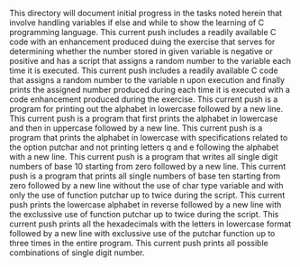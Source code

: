 This directory will document initial progress in the tasks noted herein that involve handling variables if else and while to show the learning of C programming language.
This current push includes a readily available C code with an enhancement produced duing the exercise that serves for determining whether the number stored in given variable is negative or positive and has a script that assigns a random number to the variable each time it is executed.
This current push includes a readily available C code that assigns a random number to the variable n upon execution and finally prints the assigned number produced during each time it is executed with a code enhancement produced during the exercise.
This current push is a program for printing out the alphabet in lowercase followed by a new line.
This current push is a program that first prints the alphabet in lowercase and then in uppercase followed by a new line.
This current push is a program that prints the alphabet in lowercase with specifications related to the option putchar and not printing letters q and e following the alphabet with a new line.
This current push is a program that writes all single digit numbers of base 10 starting from zero followed by a new line.
This current push is a program that prints all single numbers of base ten starting from zero followed by a new line without the use of char type variable and with only the use of function putchar up to twice during the script.
This current push prints the lowercase alphabet in reverse followed by a new line with the exclussive use of function putchar up to twice during the script.
This current push prints all the hexadecimals with the letters in lowercase format followed by a new line with exclussive use of the putchar function up to three times in the entire program.
This current push prints all possible combinations of single digit number.

